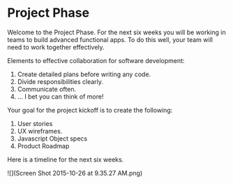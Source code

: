 # Project Phase
Welcome to the Project Phase. For the next six weeks you will be working in teams to build advanced functional apps. To do this well, your team will need to work together effectively.

Elements to effective collaboration for software development:

1. Create detailed plans before writing any code.
2. Divide responsibilities clearly.
3. Communicate often.
4. ... I bet you can think of more!

Your goal for the project kickoff is to create the following:
1. User stories
2. UX wireframes.
3. Javascript Object specs
4. Product Roadmap


Here is a timeline for the next six weeks. 

![](Screen Shot 2015-10-26 at 9.35.27 AM.png)